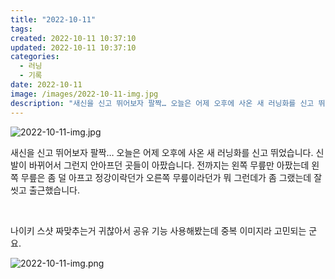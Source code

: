 ```yaml
---
title: "2022-10-11"
tags:
created: 2022-10-11 10:37:10
updated: 2022-10-11 10:37:10
categories:
  - 러닝
  - 기록
date: 2022-10-11
image: /images/2022-10-11-img.jpg
description: "새신을 신고 뛰어보자 팔짝… 오늘은 어제 오후에 사온 새 러닝화를 신고 뛰었습니다. 신발이 바뀌어서 그런지 안아프던 곳들이 아팠습니다. 전까지는 왼쪽 무릎만 아팠는데 왼쪽 무릎은 좀 덜 아프고 정강이락던가 오른쪽 무릎이라던가 뭐 그런데가 좀 그랬는데 잘 씻고 출근했습니다. 나이키 스샷 "
---
```


![2022-10-11-img.jpg](/images/2022-10-11-img.jpg)
 
 

새신을 신고 뛰어보자 팔짝… 오늘은 어제 오후에 사온 새 러닝화를 신고 뛰었습니다. 신발이 바뀌어서 그런지 안아프던 곳들이 아팠습니다. 전까지는 왼쪽 무릎만 아팠는데 왼쪽 무릎은 좀 덜 아프고 정강이락던가 오른쪽 무릎이라던가 뭐 그런데가 좀 그랬는데 잘 씻고 출근했습니다.

 

나이키 스샷 짜맞추는거 귀찮아서 공유 기능 사용해봤는데 중복 이미지라 고민되는 군요.

 
 ![2022-10-11-img.png](/images/2022-10-11-img.png)
